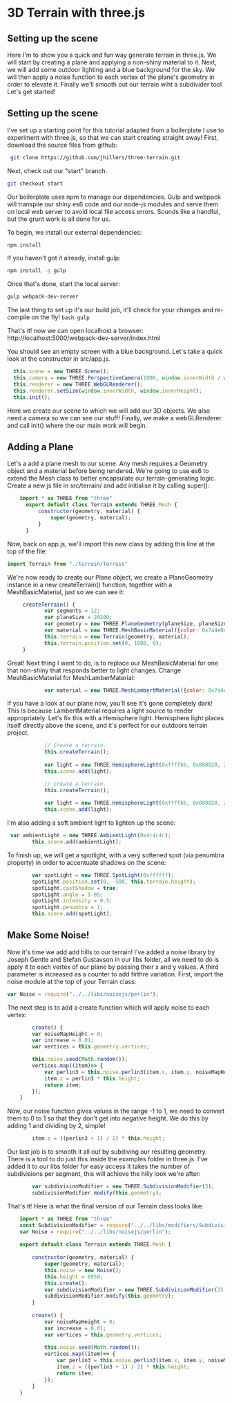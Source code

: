 # 3D Terrain with three.js #
## Setting up the scene ##
 
 Here I'm to show you a quick and fun way generate terrain in three.js. We will start by creating a plane and applying a non-shiny material to it. Next, we will add some outdoor lighting and a blue background for the sky. We will then apply a noise function to each vertex of the plane's geometry in order to elevate it. Finally we'll smooth out our terrain wiht a subdivider tool
Let's get started! 
    
## Setting up the scene ##
 
 I've set up a starting point for this tutorial adapted from a boilerplate I use to experiment with three.js, so that we can start creating straight away! 
  First, download the source files from github: 
  ```bash
   git clone https://github.com/jhillers/three-terrain.git   
  ```
 Next, check out our "start" branch: 
  
  ```bash
  git checkout start  
  ```
  
 Our boilerplate uses npm to manage our dependencies. Gulp and webpack will transpile our shiny es6 code and our node-js modules and serve them on local web server to avoid local file access errors. Sounds like a handful, but the grunt work is all done for us.
 
 To begin, we install our external dependencies: 
 
  ```bash
  npm install  
  ```
   If you haven't got it already, install gulp:
   ```bash
   npm install -g gulp
   ```
  Once that's done, start the local server: 
  
   ```bash
   gulp webpack-dev-server    
   ```
  
  The last thing to set up it's our build job, it'll check for your changes and re-compile on the fly! 
    ```bash
    gulp     
    ```
    
  That's it! now we can open localhost a browser: 
 http://localhost:5000/webpack-dev-server/index.html []()
  
  You should see an empty screen with a blue background. Let's take a quick look at the constructor in src/app.js. 
  ```javascript
    this.scene = new THREE.Scene();
    this.camera = new THREE.PerspectiveCamera(1000, window.innerWidth / window.innerHeight, 200, 20000);
    this.renderer = new THREE.WebGLRenderer();
    this.renderer.setSize(window.innerWidth, window.innerHeight);
    this.init();
  ```                      
           
  Here we create our scene to which we will add our 3D objects. We also need a camera so we can see our stuff! Finally, we make a webGLRenderer and  call init() where the our main work will begin.
  
  ## Adding a Plane ##
  Let's a add a plane mesh to our scene. Any mesh requires a Geometry object and a material before being rendered. We're going to use es6 to extend the Mesh class to better encapsulate our terrain-generating logic. Create a new js file in src/terrain/  and add initialise it by calling super():
   ```javascript
       import * as THREE from "three"
         export default class Terrain extends THREE.Mesh {         
             constructor(geometry, material) {
                 super(geometry, material);
             }
         }
```
 Now, back on app.js, we'll import this new class by adding this line at the top of the file:
  ```javascript
  import Terrain from "./terrain/Terrain"
```
We're now ready to create our Plane object, we create a PlaneGeometry instance in a new createTerrain() function, together with a MeshBasicMaterial, just so we can see it: 
```javascript
     createTerrain() {
            var segments = 12;
            var planeSize = 20200;
            var geometry = new THREE.PlaneGeometry(planeSize, planeSize, segments, segments);
            var material = new THREE.MeshBasicMaterial({color: 0x7a4e0d});
            this.terrain = new Terrain(geometry, material);
            this.terrain.position.set(0, 1000, 0);
     }
```
Great! Next thing I want to do, is to replace our MeshBasicMaterial for one that non-shiny that responds better to light changes. Change MeshBasicMaterial for MeshLamberMaterial: 

```javascript    
            var material = new THREE.MeshLambertMaterial({color: 0x7a4e0d});         
```
            
If you have a look at our plane now, you'll see it's gone completely dark! This is because LambertMaterial requires a light source to render appropriately. Let's fix this with a Hemisphere light.
Hemisphere light places itself directly above the scene, and it's perfect for our outdoors terrain project.
```javascript
            // Create a terrain.
            this.createTerrain();
            
            var light = new THREE.HemisphereLight(0xffffbb, 0x080820, 2);
            this.scene.add(light);
```
```javascript
            // Create a terrain.
            this.createTerrain();
            
            var light = new THREE.HemisphereLight(0xffffbb, 0x080820, 2);
            this.scene.add(light);
``` 
I'm also adding a soft ambient light to lighten up the scene:

```javascript
 var ambientLight = new THREE.AmbientLight(0x4c4c4c);
        this.scene.add(ambientLight);
```
To finish up, we will get a spotlight, with a very softened spot (via penumbra property) in order to accentuate shadows on the scene:
```javascript
        var spotLight = new THREE.SpotLight(0xffffff);
        spotLight.position.set(0, -500, this.terrain.height);
        spotLight.castShadow = true;
        spotLight.angle = 5.05;
        spotLight.intensity = 0.5;
        spotLight.penumbra = 1;
        this.scene.add(spotLight);
```
## Make Some Noise! ##
Now it's time we add add hills to our terrain! I've added a noise library by Joseph Gentle and Stefan Gustavson in our libs folder, all we need to do is apply it to each vertex of our plane by passing their x and y values. A third parameter is increased as a counter to add firthre variation.
First, import the noise module at the top of your Terrain class:
```javascript
var Noise = require("../../libs/noisejs/perlin");
```
The next step is to add a create function which will apply noise to each vertex: 
```javascript
        create() {
        var noiseMapHeight = 0;
        var increase = 0.01;
        var vertices = this.geometry.vertices;

        this.noise.seed(Math.random());
        vertices.map((item)=> {
            var perlin3 = this.noise.perlin3(item.x, item.y, noiseMapHeight += increase);
            item.z = perlin3 * this.height;
            return item;
        });
    }
```
Now, our noise function gives values in the range -1 to 1, we need to convert them to 0 to 1 so that they don't get into negative height. We do this by adding 1 and dividing by 2, simple! 
```javascript
        item.z = ((perlin3 + 1) / 2) * this.height;
```
Our last job is to smooth it all out by subdiving our resulting geometry. There is a tool to do just this inside the examples folder in three.js. I've added it to our libs folder for easy access
It takes the number of subdivisions per segment, this will achieve the hilly look we're after:
```javascript
        var subdivisionModifier = new THREE.SubdivisionModifier(3);
        subdivisionModifier.modify(this.geometry);
```
That's it! Here is what the final version of our Terrain class looks like:

```javascript
    import * as THREE from "three"
    const SubdivisionModifier = require("../../libs/modifiers/SubdivisionModifier")(THREE);
    var Noise = require("../../libs/noisejs/perlin");
    
    export default class Terrain extends THREE.Mesh {
    
        constructor(geometry, material) {
            super(geometry, material);
            this.noise = new Noise();
            this.height = 6950;
            this.create();
            var subdivisionModifier = new THREE.SubdivisionModifier(3);
            subdivisionModifier.modify(this.geometry);
        }
    
        create() {
            var noiseMapHeight = 0;
            var increase = 0.01;
            var vertices = this.geometry.vertices;
    
            this.noise.seed(Math.random());
            vertices.map((item)=> {
                var perlin3 = this.noise.perlin3(item.x, item.y, noiseMapHeight += increase);
                item.z = ((perlin3 + 1) / 2) * this.height;
                return item;
            });
        }
    }
```
